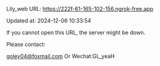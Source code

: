 Lily_web URL: https://222f-61-165-102-156.ngrok-free.app

Updated at: 2024-12-06 10:33:54

If you cannot open this URL, the server might be down.

Please contact: 

goley04@foxmail.com Or Wechat:GL_yeaH